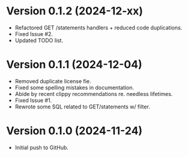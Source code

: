 # Version 0.1.2 (2024-12-xx)

* Refactored GET /statements handlers + reduced code duplications.
* Fixed Issue #2.
* Updated TODO list.

# Version 0.1.1 (2024-12-04)

* Removed duplicate license fie.
* Fixed some spelling mistakes in documentation.
* Abide by recent clippy recommendations re. needless lifetimes.
* Fixed Issue #1.
* Rewrote some SQL related to GET/statements w/ filter.

# Version 0.1.0 (2024-11-24)

* Initial push to GitHub.
